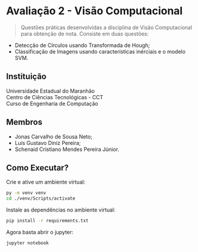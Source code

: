 # Avaliação 2 - Visão Computacional
> Questões práticas desenvolvidas a disciplina de Visão Computacional para obtenção de nota. Consiste em duas questões:
- Detecção de Círculos usando Transformada de Hough;
- Classificação de Imagens usando características inérciais e o modelo SVM.

## Instituição
Universidade Estadual do Maranhão <br>
Centro de Ciências Tecnológicas - CCT <br>
Curso de Engenharia de Computação <br>

## Membros
- Jonas Carvalho de Sousa Neto;
- Luís Gustavo Diniz Pereira;
- Schenaid Cristiano Mendes Pereira Júnior.

## Como Executar?
Crie  e ative um ambiente virtual:
```sh
py -m venv venv
cd ./venv/Scripts/activate
```

Instale as dependências no ambiente virtual:
```sh
pip install -r requirements.txt
```

Agora basta abrir o jupyter:
```sh
jupyter notebook
```